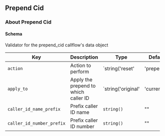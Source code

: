 ## Prepend Cid

### About Prepend Cid

#### Schema

Validator for the prepend_cid callflow's data object



Key | Description | Type | Default | Required
--- | ----------- | ---- | ------- | --------
`action` | Action to perform | `string('reset' | 'prepend')` | `prepend` | `false`
`apply_to` | Apply the prepend to which caller ID | `string('original' | 'current')` | `current` | `false`
`caller_id_name_prefix` | Prefix caller ID name | `string()` | "" | `false`
`caller_id_number_prefix` | Prefix caller ID number | `string()` | "" | `false`




